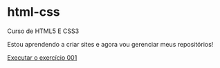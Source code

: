 # html-css
 Curso de HTML5 E CSS3

 Estou aprendendo a criar sites e agora vou gerenciar meus repositórios!

 <a href="https://pedrohbritto.github.io/html-css/exercícios/ex001/" > Executar o exercício 001 </a>

